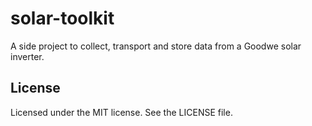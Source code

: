 # solar-toolkit

A side project to collect, transport and store data from a Goodwe solar inverter.

## License

Licensed under the MIT license. See the LICENSE file.
